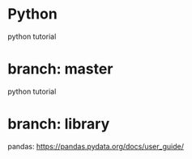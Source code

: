 # Python
python tutorial

branch: master
==============
python tutorial

branch: library
==============
pandas: https://pandas.pydata.org/docs/user_guide/
